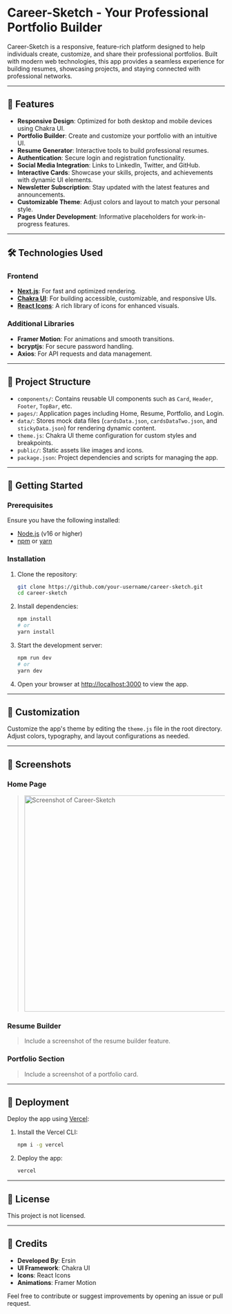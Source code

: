 # Career-Sketch - Your Professional Portfolio Builder

Career-Sketch is a responsive, feature-rich platform designed to help individuals create, customize, and share their professional portfolios. Built with modern web technologies, this app provides a seamless experience for building resumes, showcasing projects, and staying connected with professional networks.

---

## 🌟 Features

- **Responsive Design**: Optimized for both desktop and mobile devices using Chakra UI.
- **Portfolio Builder**: Create and customize your portfolio with an intuitive UI.
- **Resume Generator**: Interactive tools to build professional resumes.
- **Authentication**: Secure login and registration functionality.
- **Social Media Integration**: Links to LinkedIn, Twitter, and GitHub.
- **Interactive Cards**: Showcase your skills, projects, and achievements with dynamic UI elements.
- **Newsletter Subscription**: Stay updated with the latest features and announcements.
- **Customizable Theme**: Adjust colors and layout to match your personal style.
- **Pages Under Development**: Informative placeholders for work-in-progress features.

---

## 🛠️ Technologies Used

### Frontend

- **[Next.js](https://nextjs.org/)**: For fast and optimized rendering.
- **[Chakra UI](https://chakra-ui.com/)**: For building accessible, customizable, and responsive UIs.
- **[React Icons](https://react-icons.github.io/react-icons/)**: A rich library of icons for enhanced visuals.

### Additional Libraries

- **Framer Motion**: For animations and smooth transitions.
- **bcryptjs**: For secure password handling.
- **Axios**: For API requests and data management.

---

## 📂 Project Structure

- `components/`: Contains reusable UI components such as `Card`, `Header`, `Footer`, `TopBar`, etc.
- `pages/`: Application pages including Home, Resume, Portfolio, and Login.
- `data/`: Stores mock data files (`cardsData.json`, `cardsDataTwo.json`, and `stickyData.json`) for rendering dynamic content.
- `theme.js`: Chakra UI theme configuration for custom styles and breakpoints.
- `public/`: Static assets like images and icons.
- `package.json`: Project dependencies and scripts for managing the app.

---

## 🚀 Getting Started

### Prerequisites

Ensure you have the following installed:

- [Node.js](https://nodejs.org/) (v16 or higher)
- [npm](https://www.npmjs.com/) or [yarn](https://yarnpkg.com/)

### Installation

1. Clone the repository:

   ```bash
   git clone https://github.com/your-username/career-sketch.git
   cd career-sketch
   ```

2. Install dependencies:

   ```bash
   npm install
   # or
   yarn install
   ```

3. Start the development server:

   ```bash
   npm run dev
   # or
   yarn dev
   ```

4. Open your browser at [http://localhost:3000](http://localhost:3000) to view the app.

---

## 🎨 Customization

Customize the app's theme by editing the `theme.js` file in the root directory. Adjust colors, typography, and layout configurations as needed.

---

## 📸 Screenshots

### Home Page

> <img src="./public/career-sketch_ss.png" alt="Screenshot of Career-Sketch" width="500"/>

### Resume Builder

> Include a screenshot of the resume builder feature.

### Portfolio Section

> Include a screenshot of a portfolio card.

---

## 🔧 Deployment

Deploy the app using [Vercel](https://vercel.com/):

1. Install the Vercel CLI:

   ```bash
   npm i -g vercel
   ```

2. Deploy the app:

   ```bash
   vercel
   ```

---

## 📜 License

This project is not licensed.

---

## 🖤 Credits

- **Developed By**: Ersin
- **UI Framework**: Chakra UI
- **Icons**: React Icons
- **Animations**: Framer Motion

Feel free to contribute or suggest improvements by opening an issue or pull request.
